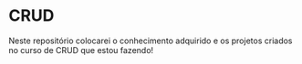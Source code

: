 # CRUD
 Neste repositório colocarei o conhecimento adquirido e os projetos criados no curso de CRUD que estou fazendo! 
